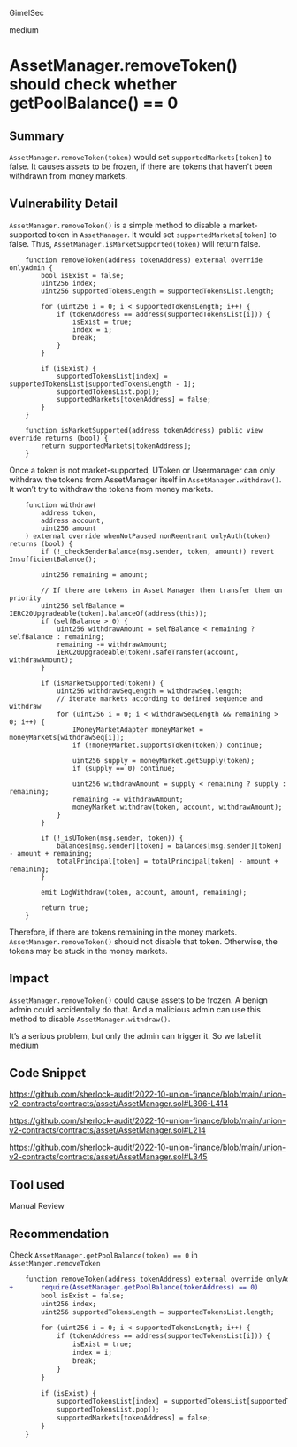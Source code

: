 GimelSec

medium

# AssetManager.removeToken() should check whether getPoolBalance() == 0

## Summary

`AssetManager.removeToken(token)` would set `supportedMarkets[token]` to false. It causes assets to be frozen, if there are tokens that haven't been withdrawn from money markets. 

## Vulnerability Detail

`AssetManager.removeToken()` is a simple method to disable a market-supported token in `AssetManager`. It would set `supportedMarkets[token]` to false. Thus, `AssetManager.isMarketSupported(token)` will return false.

```solidity
    function removeToken(address tokenAddress) external override onlyAdmin {
        bool isExist = false;
        uint256 index;
        uint256 supportedTokensLength = supportedTokensList.length;

        for (uint256 i = 0; i < supportedTokensLength; i++) {
            if (tokenAddress == address(supportedTokensList[i])) {
                isExist = true;
                index = i;
                break;
            }
        }

        if (isExist) {
            supportedTokensList[index] = supportedTokensList[supportedTokensLength - 1];
            supportedTokensList.pop();
            supportedMarkets[tokenAddress] = false;
        }
    }
```

```solidity
    function isMarketSupported(address tokenAddress) public view override returns (bool) {
        return supportedMarkets[tokenAddress];
    }
```

Once a token is not market-supported, UToken or Usermanager can only withdraw the tokens from AssetManager itself in `AssetManager.withdraw()`. It won’t try to withdraw the tokens from money markets. 

```solidity
    function withdraw(
        address token,
        address account,
        uint256 amount
    ) external override whenNotPaused nonReentrant onlyAuth(token) returns (bool) {
        if (!_checkSenderBalance(msg.sender, token, amount)) revert InsufficientBalance();

        uint256 remaining = amount;

        // If there are tokens in Asset Manager then transfer them on priority
        uint256 selfBalance = IERC20Upgradeable(token).balanceOf(address(this));
        if (selfBalance > 0) {
            uint256 withdrawAmount = selfBalance < remaining ? selfBalance : remaining;
            remaining -= withdrawAmount;
            IERC20Upgradeable(token).safeTransfer(account, withdrawAmount);
        }

        if (isMarketSupported(token)) {
            uint256 withdrawSeqLength = withdrawSeq.length;
            // iterate markets according to defined sequence and withdraw
            for (uint256 i = 0; i < withdrawSeqLength && remaining > 0; i++) {
                IMoneyMarketAdapter moneyMarket = moneyMarkets[withdrawSeq[i]];
                if (!moneyMarket.supportsToken(token)) continue;

                uint256 supply = moneyMarket.getSupply(token);
                if (supply == 0) continue;

                uint256 withdrawAmount = supply < remaining ? supply : remaining;
                remaining -= withdrawAmount;
                moneyMarket.withdraw(token, account, withdrawAmount);
            }
        }

        if (!_isUToken(msg.sender, token)) {
            balances[msg.sender][token] = balances[msg.sender][token] - amount + remaining;
            totalPrincipal[token] = totalPrincipal[token] - amount + remaining;
        }

        emit LogWithdraw(token, account, amount, remaining);

        return true;
    }
```

Therefore, if there are tokens remaining in the money markets. `AssetManager.removeToken()` should not disable that token. Otherwise, the tokens may be stuck in the money markets.

## Impact

`AssetManager.removeToken()` could cause assets to be frozen. A benign admin could accidentally do that. And a malicious admin can use this method to disable `AssetManager.withdraw()`.

It’s a serious problem, but only the admin can trigger it. So we label it medium

## Code Snippet

https://github.com/sherlock-audit/2022-10-union-finance/blob/main/union-v2-contracts/contracts/asset/AssetManager.sol#L396-L414

https://github.com/sherlock-audit/2022-10-union-finance/blob/main/union-v2-contracts/contracts/asset/AssetManager.sol#L214

https://github.com/sherlock-audit/2022-10-union-finance/blob/main/union-v2-contracts/contracts/asset/AssetManager.sol#L345


## Tool used

Manual Review

## Recommendation

Check `AssetManager.getPoolBalance(token) == 0` in `AssetManger.removeToken`

```diff
    function removeToken(address tokenAddress) external override onlyAdmin {
+       require(AssetManager.getPoolBalance(tokenAddress) == 0)
        bool isExist = false;
        uint256 index;
        uint256 supportedTokensLength = supportedTokensList.length;

        for (uint256 i = 0; i < supportedTokensLength; i++) {
            if (tokenAddress == address(supportedTokensList[i])) {
                isExist = true;
                index = i;
                break;
            }
        }

        if (isExist) {
            supportedTokensList[index] = supportedTokensList[supportedTokensLength - 1];
            supportedTokensList.pop();
            supportedMarkets[tokenAddress] = false;
        }
    }
```
